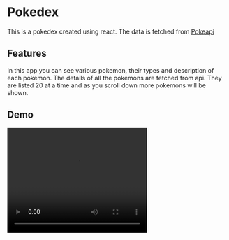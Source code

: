 # Pokedex

This is a pokedex created using react. The data is fetched from [Pokeapi](https://pokeapi.co/docs/v2)

## Features

In this app you can see various pokemon, their types and description of each pokemon.
The details of all the pokemons are fetched from api. They are listed 20 at a time and as you scroll down more pokemons will be shown.

## Demo

<video src="src/assets/videos/Pokedex.mp4" width="320" height="240" controls></video>
